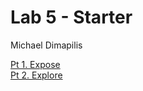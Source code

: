 # Lab 5 - Starter

Michael Dimapilis

[Pt 1. Expose](https://mdimapilis.github.io/Lab5_Starter/expose.html)  
[Pt 2. Explore](https://mdimapilis.github.io/Lab5_Starter/explore.html)
